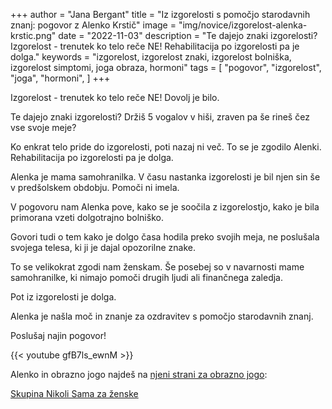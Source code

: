 +++
author = "Jana Bergant"
title = "Iz izgorelosti s pomočjo starodavnih znanj: pogovor z Alenko Krstič"
image = "img/novice/izgorelost-alenka-krstic.png"
date = "2022-11-03"
description = "Te dajejo znaki izgorelosti? Izgorelost - trenutek ko telo reče NE! Rehabilitacija po izgorelosti pa je dolga."
keywords = "izgorelost, izgorelost znaki, izgorelost bolniška, izgorelost simptomi, joga obraza, hormoni"
tags = [
    "pogovor",
    "izgorelost",
    "joga",
    "hormoni",
]
+++

Izgorelost - trenutek ko telo reče NE! Dovolj je bilo. 

Te dajejo znaki izgorelosti? Držiš 5 vogalov v hiši, zraven pa še rineš čez vse svoje meje?

Ko enkrat telo pride do izgorelosti, poti nazaj ni več. To se je zgodilo Alenki. Rehabilitacija po izgorelosti pa je dolga.

Alenka je mama samohranilka. V času nastanka izgorelosti je bil njen sin še v predšolskem obdobju.
Pomoči ni imela.

V pogovoru nam Alenka pove, kako se je soočila z izgorelostjo, kako je bila primorana vzeti dolgotrajno bolniško.

Govori tudi o tem kako je dolgo časa hodila preko svojih meja, ne poslušala svojega telesa, ki ji je dajal opozorilne znake.

To se velikokrat zgodi nam ženskam. Še posebej so v navarnosti mame samohranilke, ki nimajo pomoči drugih ljudi ali finančnega zaledja.

Pot iz izgorelosti je dolga.

Alenka je našla moč in znanje za ozdravitev s pomočjo starodavnih znanj. 

Poslušaj najin pogovor!

{{< youtube gfB7ls_ewnM >}}


Alenko in obrazno jogo najdeš na [njeni strani za obrazno jogo](https://www.facebook.com/profile.php?id=100063538210772): 

[Skupina Nikoli Sama za ženske](https://www.facebook.com/groups/467001988199005)

